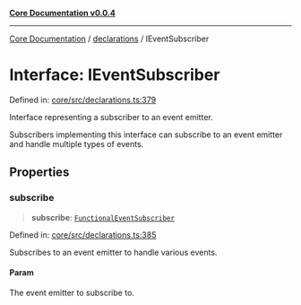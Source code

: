 [**Core Documentation v0.0.4**](../../README.md)

***

[Core Documentation](../../modules.md) / [declarations](../README.md) / IEventSubscriber

# Interface: IEventSubscriber

Defined in: [core/src/declarations.ts:379](https://github.com/stonemjs/core/blob/8c14a336c794eb98d8513b950cb1c2786962eaaf/src/declarations.ts#L379)

Interface representing a subscriber to an event emitter.

Subscribers implementing this interface can subscribe to an event emitter
and handle multiple types of events.

## Properties

### subscribe

> **subscribe**: [`FunctionalEventSubscriber`](../type-aliases/FunctionalEventSubscriber.md)

Defined in: [core/src/declarations.ts:385](https://github.com/stonemjs/core/blob/8c14a336c794eb98d8513b950cb1c2786962eaaf/src/declarations.ts#L385)

Subscribes to an event emitter to handle various events.

#### Param

The event emitter to subscribe to.
